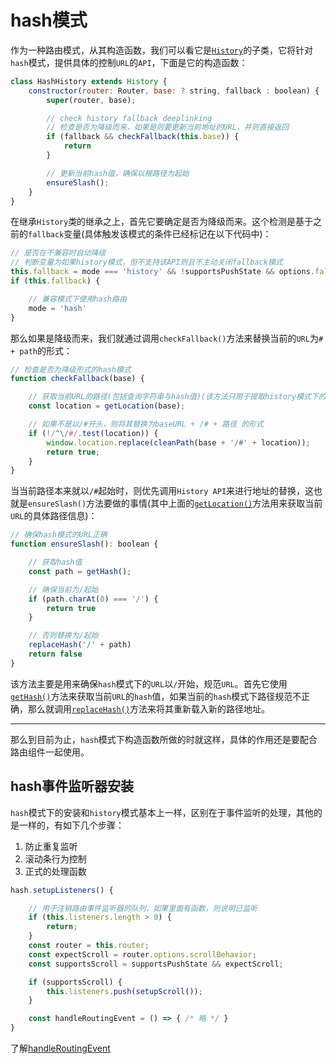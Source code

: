# hash模式

作为一种路由模式，从其构造函数，我们可以看它是[`History`](../base基础模式/README.md)的子类，它将针对`hash`模式，提供具体的控制`URL`的`API`，下面是它的构造函数：

```js
class HashHistory extends History {
    constructor(router: Router, base: ? string, fallback : boolean) {
        super(router, base);

        // check history fallback deeplinking
        // 检查是否为降级而来，如果是则要更新当前地址的URL，并则直接返回
        if (fallback && checkFallback(this.base)) {
            return
        }

        // 更新当前hash值，确保以根路径为起始
        ensureSlash();
    }
}
```

在继承`History`类的继承之上，首先它要确定是否为降级而来。这个检测是基于之前的`fallback`变量(具体触发该模式的条件已经标记在以下代码中)：

```js
// 是否在不兼容时自动降级
// 判断变量为如果history模式，但不支持该API则且不主动关闭fallback模式
this.fallback = mode === 'history' && !supportsPushState && options.fallback !== false
if (this.fallback) {

    // 兼容模式下使用hash路由
    mode = 'hash'
}
```

那么如果是降级而来，我们就通过调用`checkFallback()`方法来替换当前的`URL`为`# + path`的形式：

```js
// 检查是否为降级形式的hash模式
function checkFallback(base) {

    // 获取当前URL的路径(包括查询字符串与hash值)(该方法只用于提取history模式下的路径)
    const location = getLocation(base);

    // 如果不是以/#开头，则将其替换为baseURL + /# + 路径 的形式
    if (!/^\/#/.test(location)) {
        window.location.replace(cleanPath(base + '/#' + location));
        return true;
    }
}
```

当当前路径本来就以`/#`起始时，则优先调用`History API`来进行地址的替换，这也就是`ensureSlash()`方法要做的事情(其中上面的[`getLocation()`](./工具方法/REAMDE.md#getlocation%e8%8e%b7%e5%8f%96%e5%bd%93%e5%89%8d%e8%b7%af%e5%be%84%e4%bf%a1%e6%81%af)方法用来获取当前`URL`的具体路径信息)：

```js
// 确保hash模式的URL正确
function ensureSlash(): boolean {

    // 获取hash值
    const path = getHash();

    // 确保当前为/起始
    if (path.charAt(0) === '/') {
        return true
    }

    // 否则替换为/起始
    replaceHash('/' + path)
    return false
}
```

该方法主要是用来确保`hash`模式下的`URL`以`/`开始，规范`URL`。首先它使用[`getHash()`](./工具方法/REAMDE.md#geturl%e8%8e%b7%e5%8f%96%e5%ae%8c%e6%95%b4%e7%9a%84url%e5%9c%b0%e5%9d%80)方法来获取当前`URL`的`hash`值，如果当前的`hash`模式下路径规范不正确，那么就调用[`replaceHash()`](./工具方法/REAMDE.md#replacehash%e6%9b%b4%e6%96%b0%e5%bd%93%e5%89%8d%e7%9a%84hash%e8%b7%af%e5%be%84%e5%80%bc)方法来将其重新载入新的路径地址。
____
那么到目前为止，`hash`模式下构造函数所做的时就这样，具体的作用还是要配合路由组件一起使用。

## hash事件监听器安装

`hash`模式下的安装和`history`模式基本上一样，区别在于事件监听的处理，其他的是一样的，有如下几个步骤：

1. 防止重复监听
2. 滚动条行为控制
3. 正式的处理函数

```js
hash.setupListeners() {

    // 用于注销路由事件监听器的队列，如果里面有函数，则说明已监听
    if (this.listeners.length > 0) {
        return;
    }
    const router = this.router;
    const expectScroll = router.options.scrollBehavior;
    const supportsScroll = supportsPushState && expectScroll;

    if (supportsScroll) {
        this.listeners.push(setupScroll());
    }

    const handleRoutingEvent = () => { /* 略 */ }
}
```

了解[handleRoutingEvent](../../Route-当前路径对象/Route更新/浏览器跳转/README.md)
